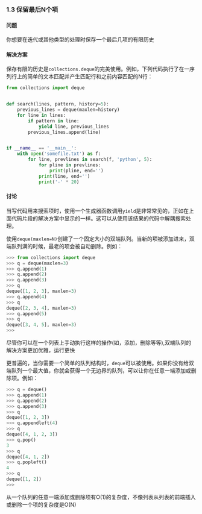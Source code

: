 ### 1.3 保留最后N个项

#### 问题

你想要在迭代或其他类型的处理时保存一个最后几项的有限历史

#### 解决方案

保存有限的历史是`collections.deque`的完美使用。例如，下列代码执行了在一序列行上的简单的文本匹配并产生匹配行和之前内容匹配的N行：

```python
from collections import deque


def search(lines, pattern, history=5):
    previous_lines = deque(maxlen=history)
    for line in lines:
        if pattern in line:
            yield line, previous_lines
        previous_lines.append(line)


if __name__ == '__main__':
    with open('somefile.txt') as f:
        for line, prevlines in search(f, 'python', 5):
            for pline in prevlines:
                print(pline, end='')
            print(line, end='')
            print('-' * 20)
```

#### 讨论

当写代码用来搜索项时，使用一个生成器函数调用`yield`是非常常见的，正如在上面代码片段的解决方案中显示的一样。这可以从使用该结果的代码中解耦搜索处理。

使用`deque(maxlen=N)`创建了一个固定大小的双端队列。当新的项被添加进来，双端队列满的时候，最老的项会被自动删除。例如：

```python
>>> from collections import deque
>>> q = deque(maxlen=3)
>>> q.append(1)
>>> q.append(2)
>>> q.append(3)
>>> q
deque([1, 2, 3], maxlen=3)
>>> q.append(4)
>>> q
deque([2, 3, 4], maxlen=3)
>>> q.append(5)
>>> q
deque([3, 4, 5], maxlen=3)
>>> 
```

尽管你可以在一个列表上手动执行这样的操作(如，添加，删除等等),双端队列的解决方案更加优雅，运行更快

更普遍的，当你需要一个简单的队列结构时，`deque`可以被使用。如果你没有给双端队列一个最大值，你就会获得一个无边界的队列，可以让你在任意一端添加或删除项。例如：

```python
>>> q = deque()
>>> q.append(1)
>>> q.append(2)
>>> q.append(3)
>>> q
deque([1, 2, 3])
>>> q.appendleft(4)
>>> q
deque([4, 1, 2, 3])
>>> q.pop()
3
>>> q
deque([4, 1, 2])
>>> q.popleft()
4
>>> q
deque([1, 2])
>>> 
```

从一个队列的任意一端添加或删除项有O(1)的复杂度，不像列表从列表的前端插入或删除一个项的复杂度是O(N)